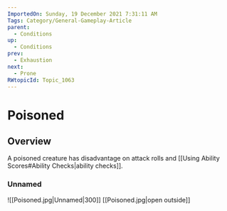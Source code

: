 ```yaml
---
ImportedOn: Sunday, 19 December 2021 7:31:11 AM
Tags: Category/General-Gameplay-Article
parent:
  - Conditions
up:
  - Conditions
prev:
  - Exhaustion
next:
  - Prone
RWtopicId: Topic_1063
---
```

# Poisoned
## Overview
A poisoned creature has disadvantage on attack rolls and [[Using Ability Scores#Ability Checks|ability checks]].

### Unnamed
![[Poisoned.jpg|Unnamed|300]]
[[Poisoned.jpg|open outside]]
